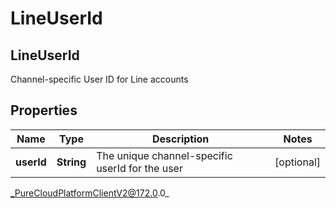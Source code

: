 # LineUserId

## LineUserId
Channel-specific User ID for Line accounts

## Properties

|Name | Type | Description | Notes|
|------------ | ------------- | ------------- | -------------|
| **userId** | **String** | The unique channel-specific userId for the user | [optional] |



_PureCloudPlatformClientV2@172.0.0_
